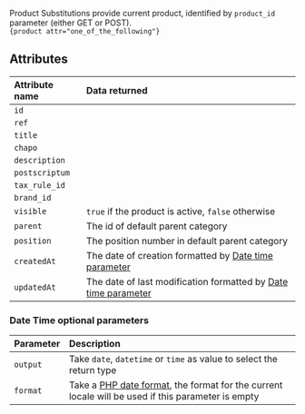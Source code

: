 Product Substitutions provide current product, identified by `product_id` parameter (either GET or POST).    
`{product attr="one_of_the_following"}`

## Attributes

| Attribute name   | Data returned                                                                                          |
|:-----------------|:-------------------------------------------------------------------------------------------------------|
| `id`             | 	                                                                                                      |
| `ref`            | 	                                                                                                      |
| `title`          |                                                                                                        |
| `chapo`          | 	                                                                                                      |
| ` description `  | 	 	                                                                                                    |
| ` postscriptum ` | 	 	 	                                                                                                  |
| ` tax_rule_id `  | 	 	 	                                                                                                  |
| ` brand_id `     | 	 	 	                                                                                                  |
| ` visible `      | 	 	 	`true` if the product is active, `false` otherwise                                                |
| ` parent `       | 	 	 	The id of default parent category                                                                 |
| ` position `     | 	 	 	The position number in default parent category                                                    |
| ` createdAt `    | 	 	 	The date of creation formatted by  [Date time parameter](#date-time-optional-parameters)          |
| ` updatedAt `    | 	 	 	The date of last modification formatted by  [Date time parameter](#date-time-optional-parameters) |

### Date Time optional parameters
| Parameter | Description                                                                                                                                             |
|:----------|:--------------------------------------------------------------------------------------------------------------------------------------------------------|
| `output`  | Take `date`, `datetime` or `time` as value to select the return type                                                                                    |
| `format`  | Take a [PHP date format](https://www.php.net/manual/fr/datetime.format.php),  the format for the current locale will be used if this parameter is empty |